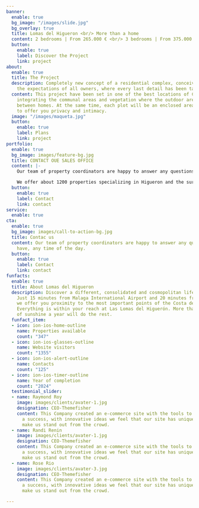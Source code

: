 ```yaml
---
banner:
  enable: true
  bg_image: "/images/slide.jpg"
  bg_overlay: true
  title: Lomas del Higueron <br/> More than a home
  content: 2 bedrooms | From 265.000 € <br/> 3 bedrooms | From 375.000 €
  button:
    enable: true
    label: Discover the Project
    link: project
about:
  enable: true
  title: The Project
  description: Completely new concept of a residential complex, conceived to meet
    the expectations of all owners, where every last detail has been taken care of.
  content: This project have been set in one of the best locations of Costa del Sol,
    integrating the communal areas and vegetation where the outdoor areas flow seamlessly
    between homes. At the same time, each plot will be an enclosed area with security
    to offer you privacy and intimacy.
  image: "/images/maqueta.jpg"
  button:
    enable: true
    label: Plans
    link: project
portfolio:
  enable: true
  bg_image: images/feature-bg.jpg
  title: CONTACT OUE SALES OFFICE
  content: |-
    Our team of property coordinators are happy to answer any questions you have, any time of the day.

    We offer about 1200 properties specializing in Higueron and the surrounding areas. Through close links with developers, local and national banks and individual owners we are able to source the very best properties. We update our portfolio on a daily basis and distressed sales to make sure that our clients get the very best deals available.
  button:
    enable: true
    label: Contact
    link: contact
service:
  enable: true
cta:
  enable: true
  bg_image: images/call-to-action-bg.jpg
  title: Contac us
  content: Our team of property coordinators are happy to answer any questions you
    have, any time of the day.
  button:
    enable: true
    label: Contact
    link: contact
funfacts:
  enable: true
  title: About Lomas del Higueron
  description: Discover a different, consolidated and cosmopolitan lifestyle. <br>
    Just 15 minutes from Malaga International Airport and 20 minutes from Marbella,
    we offer you proximity to the most important points of the Costa del Sol. <br>
    Everything is within your reach at Las Lomas del Higuerón. More than 320 days
    of sunshine a year will do the rest.
  funfact_item:
  - icon: ion-ios-home-outline
    name: Properties available
    count: "347"
  - icon: ion-ios-glasses-outline
    name: Website visitors
    count: "1355"
  - icon: ion-ios-alert-outline
    name: Contacts
    count: "125"
  - icon: ion-ios-timer-outline
    name: Year of completion
    count: "2024"
  testimonial_slider:
  - name: Raymond Roy
    image: images/clients/avater-1.jpg
    designation: CEO-Themefisher
    content: This Company created an e-commerce site with the tools to make our business
      a success, with innovative ideas we feel that our site has unique elements that
      make us stand out from the crowd.
  - name: Randi Renin
    image: images/clients/avater-1.jpg
    designation: CEO-Themefisher
    content: This Company created an e-commerce site with the tools to make our business
      a success, with innovative ideas we feel that our site has unique elements that
      make us stand out from the crowd.
  - name: Rose Rio
    image: images/clients/avater-3.jpg
    designation: CEO-Themefisher
    content: This Company created an e-commerce site with the tools to make our business
      a success, with innovative ideas we feel that our site has unique elements that
      make us stand out from the crowd.

---
```

